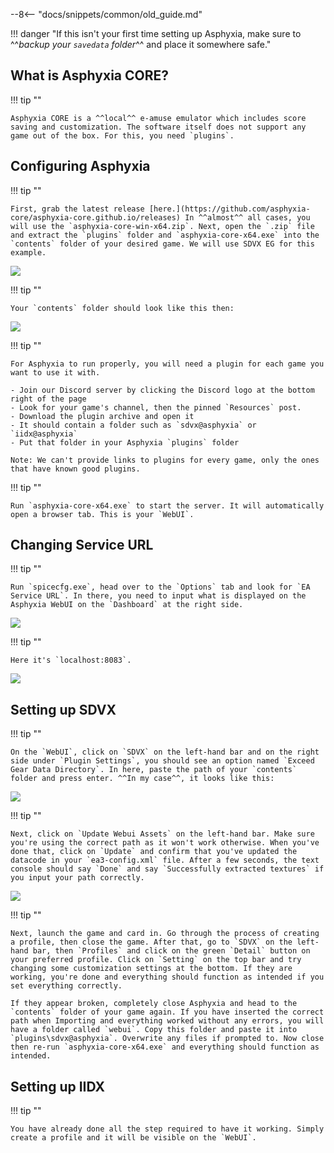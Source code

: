 --8<-- "docs/snippets/common/old_guide.md"

!!! danger "If this isn't your first time setting up Asphyxia, make sure to ^^*backup your `savedata` folder*^^ and place it somewhere safe."

## What is Asphyxia CORE?

!!! tip ""

    Asphyxia CORE is a ^^local^^ e-amuse emulator which includes score saving and customization. The software itself does not support any game out of the box. For this, you need `plugins`.

## Configuring Asphyxia

!!! tip ""

    First, grab the latest release [here.](https://github.com/asphyxia-core/asphyxia-core.github.io/releases) In ^^almost^^ all cases, you will use the `asphyxia-core-win-x64.zip`. Next, open the `.zip` file and extract the `plugins` folder and `asphyxia-core-x64.exe` into the `contents` folder of your desired game. We will use SDVX EG for this example.

<img src="/img/extras/asphyxia/1.webp">

!!! tip ""

    Your `contents` folder should look like this then:

<img src="/img/extras/asphyxia/2.webp">

!!! tip ""

    For Asphyxia to run properly, you will need a plugin for each game you want to use it with.

    - Join our Discord server by clicking the Discord logo at the bottom right of the page
    - Look for your game's channel, then the pinned `Resources` post.
    - Download the plugin archive and open it
    - It should contain a folder such as `sdvx@asphyxia` or `iidx@asphyxia`
    - Put that folder in your Asphyxia `plugins` folder

    Note: We can't provide links to plugins for every game, only the ones that have known good plugins.

!!! tip ""

    Run `asphyxia-core-x64.exe` to start the server. It will automatically open a browser tab. This is your `WebUI`. 

## Changing Service URL

!!! tip ""

    Run `spicecfg.exe`, head over to the `Options` tab and look for `EA Service URL`. In there, you need to input what is displayed on the Asphyxia WebUI on the `Dashboard` at the right side.

<img src="/img/extras/asphyxia/3.webp">

!!! tip ""

    Here it's `localhost:8083`.

<img src="/img/extras/asphyxia/4.webp">
    
## Setting up SDVX

!!! tip ""

    On the `WebUI`, click on `SDVX` on the left-hand bar and on the right side under `Plugin Settings`, you should see an option named `Exceed Gear Data Directory`. In here, paste the path of your `contents` folder and press enter. ^^In my case^^, it looks like this:
    
<img src="/img/extras/asphyxia/5.webp">

!!! tip ""

    Next, click on `Update Webui Assets` on the left-hand bar. Make sure you're using the correct path as it won't work otherwise. When you've done that, click on `Update` and confirm that you've updated the datacode in your `ea3-config.xml` file. After a few seconds, the text console should say `Done` and say `Successfully extracted textures` if you input your path correctly.

<img src="/img/extras/asphyxia/6.webp">

!!! tip ""

    Next, launch the game and card in. Go through the process of creating a profile, then close the game. After that, go to `SDVX` on the left-hand bar, then `Profiles` and click on the green `Detail` button on your preferred profile. Click on `Setting` on the top bar and try changing some customization settings at the bottom. If they are working, you're done and everything should function as intended if you set everything correctly.

    If they appear broken, completely close Asphyxia and head to the `contents` folder of your game again. If you have inserted the correct path when Importing and everything worked without any errors, you will have a folder called `webui`. Copy this folder and paste it into `plugins\sdvx@asphyxia`. Overwrite any files if prompted to. Now close then re-run `asphyxia-core-x64.exe` and everything should function as intended.

## Setting up IIDX

!!! tip ""

    You have already done all the step required to have it working. Simply create a profile and it will be visible on the `WebUI`.